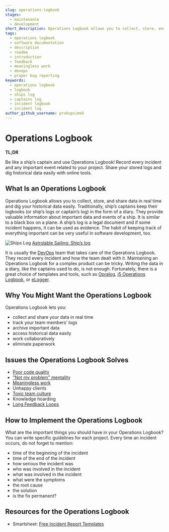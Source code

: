 ```yaml
---
slug: operations-logbook
stages:
  - maintenance
  - development
short_description: Operations Logbook allows you to collect, store, and share data in real time and dig your historical data easily. Record every incident and every important event related to your project.
tags:
  - operations logbook
  - software documentation
  - description
  - readme
  - introduction
  - feedback
  - meaningless work
  - devops
  - proper bug reporting
keywords:
  - operations logbook
  - logbook
  - ships log
  - captains log
  - incident logbook
  - incident log
author_github_username: prokopsimek
---
```


# Operations Logbook

**TL;DR**

Be like a ship’s captain and use Operations Logbook! Record every incident and any important event related to your project. Share your stored logs and dig historical data easily with online tools.

## What Is an Operations Logbook

Operations Logbook allows you to collect, store, and share data in real time and dig your historical data easily. Traditionally, ship’s captains keep their logbooks (or ship’s logs or captain’s log) in the form of a diary. They provide valuable information about important data and events of a ship. It is similar to a black box on a plane. A ship’s log is a legal document and if some incident happens, it can be used as evidence. The habit of keeping track of everything important can be very useful in software development, too.

![Ships Log](/files/ship_log.jpg)
[Astrolable Sailing: Ship’s log](https://astrolabesailing.com/2014/03/07/ships-log/)

It is usually the [DevOps](/practices/devops) team that takes care of the Operations Logbook. They record every incident and how the team dealt with it. Maintaining an Operations Logbook for a complex product can be tricky. Writing the data in a diary, like the captains used to do, is not enough. Fortunately, there is a great choice of templates and tools, such as [Opralog](http://www.infotechnics.com/products/opralog-operations-logbook-software/), [j5 Operations Logbook](https://www.j5int.com/j5-applications-operations-management-software/j5-operations-applications/j5-operations-logbook/), or [eLogger](https://www.elogger.com/).

## Why You Might Want the Operations Logbook

Operations Logbook lets you:

- collect and share your data in real time
- track your team members’ logs
- archive important data
- access historical data easily
- work collaboratively
- eliminate paperwork

## Issues the Operations Logbook Solves

- [Poor code quality](/problems/poor-code-quality)
- ["Not my problem" mentality](/problems/not-my-problem-mentality)
- [Meaningless work](/problems/meaningless-work)
- Unhappy clients
- [Toxic team culture](/problems/toxic-team-culture)
- Knowledge hoarding
- [Long Feedback Loops](/problems/long-feedback-loops)

## How to Implement the Operations Logbook

What are the important things you should have in your Operations Logbook? You can write specific guidelines for each project. Every time an incident occurs, do not forget to mention:

- time of the beginning of the incident
- time of the end of the incident
- how serious the incident was
- who was involved in the incident
- what was involved in the incident
- what were the symptoms
- the root cause
- the solution
- is the fix permanent?

## Resources for the Operations Logbook

- Smartsheet: [Free Incident Report Templates](https://www.smartsheet.com/free-incident-report-templates)
